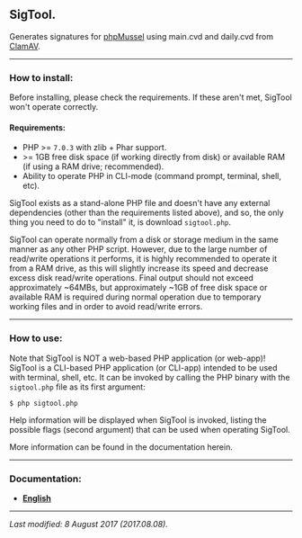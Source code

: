 ## SigTool.
Generates signatures for [phpMussel](https://github.com/phpMussel/phpMussel) using main.cvd and daily.cvd from [ClamAV](http://www.clamav.net/).

---

### How to install:

Before installing, please check the requirements. If these aren't met, SigTool won't operate correctly.

#### Requirements:
- PHP &gt;= `7.0.3` with zlib + Phar support.
- &gt;= 1GB free disk space (if working directly from disk) or available RAM (if using a RAM drive; recommended).
- Ability to operate PHP in CLI-mode (command prompt, terminal, shell, etc).

SigTool exists as a stand-alone PHP file and doesn't have any external dependencies (other than the requirements listed above), and so, the only thing you need to do to "install" it, is download `sigtool.php`.

SigTool can operate normally from a disk or storage medium in the same manner as any other PHP script. However, due to the large number of read/write operations it performs, it is highly recommended to operate it from a RAM drive, as this will slightly increase its speed and decrease excess disk read/write operations. Final output should not exceed approximately ~64MBs, but approximately ~1GB of free disk space or available RAM is required during normal operation due to temporary working files and in order to avoid read/write errors.

---

### How to use:

Note that SigTool is NOT a web-based PHP application (or web-app)! SigTool is a CLI-based PHP application (or CLI-app) intended to be used with terminal, shell, etc. It can be invoked by calling the PHP binary with the `sigtool.php` file as its first argument:

`$ php sigtool.php`

Help information will be displayed when SigTool is invoked, listing the possible flags (second argument) that can be used when operating SigTool.

More information can be found in the documentation herein.

---

### Documentation:
- **[English](https://github.com/phpMussel/SigTool/blob/master/_docs/readme.en.md)**

---

*Last modified: 8 August 2017 (2017.08.08).*

